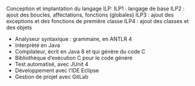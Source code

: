 Conception et implantation du langage ILP:
 ILP1 : langage de base
 ILP2 : ajout des boucles, affectations, fonctions (globales)
 ILP3 : ajout des exceptions et des fonctions de première classe
 ILP4 : ajout des classes et des objets

- Analyseur syntaxique : grammaire, en ANTLR 4
- Interprète en Java
- Compilateur, écrit en Java 8 et qui génère du code C
- Bibliothèque d’exécution C pour le code généré
- Test automatisé, avec JUnit 4
- Développement avec l’IDE Eclipse
- Gestion de projet avec GitLab